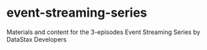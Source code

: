 # event-streaming-series
Materials and content for the 3-episodes Event Streaming Series by DataStax Developers
